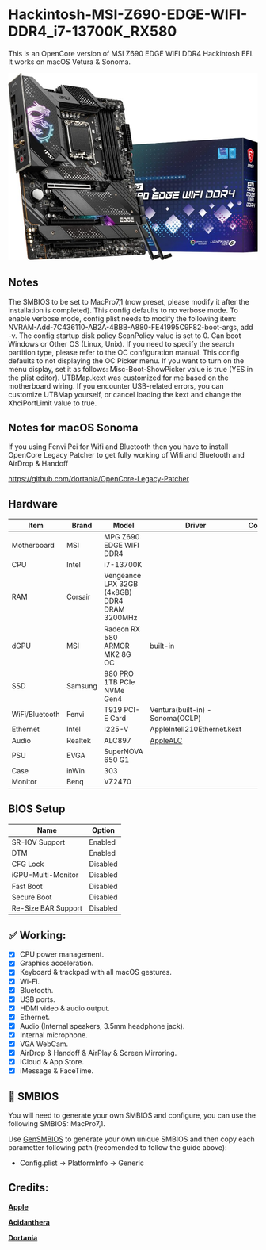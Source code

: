 # Hackintosh-MSI-Z690-EDGE-WIFI-DDR4_i7-13700K_RX580

This is an OpenCore version of MSI Z690 EDGE WIFI DDR4 Hackintosh EFI. It works on macOS Vetura & Sonoma.

![MSI-Z690-EDGE-WIFI-DDR4](https://raw.githubusercontent.com/almshary/Hackintosh-MSI-Z690-EDGE-WIFI-DDR4_i7-13700K_RX580/main/c5e4af48a59913c5ec18465f55bf5700-hi.jpg)

## Notes
The SMBIOS to be set to MacPro7,1 (now preset, please modify it after the installation is completed).
This config defaults to no verbose mode. To enable verbose mode, config.plist needs to modify the following item: NVRAM-Add-7C436110-AB2A-4BBB-A880-FE41995C9F82-boot-args, add -v.
The config startup disk policy ScanPolicy value is set to 0. Can boot Windows or Other OS (Linux, Unix). If you need to specify the search partition type, please refer to the OC configuration manual.
This config defaults to not displaying the OC Picker menu. If you want to turn on the menu display, set it as follows: Misc-Boot-ShowPicker value is true (YES in the plist editor).
UTBMap.kext was customized for me based on the motherboard wiring. If you encounter USB-related errors, you can customize UTBMap yourself, or cancel loading the kext and change the XhciPortLimit value to true.

## Notes for macOS Sonoma

If you using Fenvi Pci for Wifi and Bluetooth then you have to install OpenCore Legacy Patcher to get fully working of Wifi and Bluetooth and AirDrop & Handoff

https://github.com/dortania/OpenCore-Legacy-Patcher

## Hardware
| Item | Brand | Model | Driver | Comment |
|-----|-----|-----|-----|-----|
| Motherboard | MSI | MPG Z690 EDGE WIFI DDR4 | | |
| CPU | Intel | i7-13700K | | |
| RAM | Corsair | Vengeance LPX 32GB (4x8GB) DDR4 DRAM 3200MHz | | |
| dGPU | MSI | Radeon RX 580 ARMOR MK2 8G OC | built-in |  |
| SSD | Samsung | 980 PRO 1TB PCIe NVMe Gen4 | | |
| WiFi/Bluetooth | Fenvi | T919 PCI-E Card | Ventura(built-in) - Sonoma(OCLP) | |
| Ethernet | Intel | I225-V | AppleIntelI210Ethernet.kext | |
| Audio | Realtek | ALC897 | [AppleALC](https://github.com/acidanthera/AppleALC) | |
| PSU | EVGA | SuperNOVA 650 G1 | | |
| Case | inWin | 303 | | |
| Monitor | Benq | VZ2470 | | |

 

## BIOS Setup
| Name | Option |
| --- | --- |
| SR-IOV Support | Enabled |
| DTM | Enabled |
| CFG Lock | Disabled |
| iGPU-Multi-Monitor | Disabled |
| Fast Boot | Disabled |
| Secure Boot | Disabled |
| Re-Size BAR Support | Disabled |

## :white_check_mark: Working:

- [x] CPU power management.
- [x] Graphics acceleration.
- [x] Keyboard & trackpad with all macOS gestures.
- [x] Wi-Fi.
- [x] Bluetooth.
- [x] USB ports.
- [x] HDMI video & audio output.
- [x] Ethernet.
- [x] Audio (Internal speakers, 3.5mm headphone jack).
- [x] Internal microphone.
- [x] VGA WebCam.
- [x] AirDrop & Handoff & AirPlay & Screen Mirroring.
- [x] iCloud & App Store.
- [x] iMessage & FaceTime.

## :closed_lock_with_key: SMBIOS 

You will need to generate your own SMBIOS and configure, you can use the following SMBIOS: MacPro7,1.

Use [GenSMBIOS](https://github.com/corpnewt/GenSMBIOS) to generate your own unique SMBIOS and then copy each parametter following path (recomended to follow the guide above):
  - Config.plist -> PlatformInfo -> Generic

## Credits:

[**Apple**](http://apple.com/)

[**Acidanthera**](https://github.com/acidanthera)

[**Dortania**](https://dortania.github.io/getting-started/)

